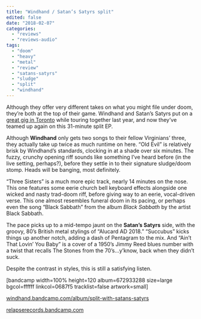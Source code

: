 ```yaml
---
title: "Windhand / Satan’s Satyrs split"
edited: false
date: "2018-02-07"
categories:
  - "reviews"
  - "reviews-audio"
tags:
  - "doom"
  - "heavy"
  - "metal"
  - "review"
  - "satans-satyrs"
  - "sludge"
  - "split"
  - "windhand"
---
```


Although they offer very different takes on what you might file under doom, they’re both at the top of their game. Windhand and Satan’s Satyrs put on a [great gig in Toronto](https://hellbound.ca/2017/05/amateur-concert-photography-hour-windhandsatans-satyrs-horseshoe-tavern-may-19-2017/) while touring together last year, and now they’ve teamed up again on this 31-minute split EP.

Although **Windhand** only gets two songs to their fellow Virginians’ three, they actually take up twice as much runtime on here. “Old Evil” is relatively brisk by Windhand’s standards, clocking in at a shade over six minutes. The fuzzy, crunchy opening riff sounds like something I’ve heard before (in the live setting, perhaps?), before they settle in to their signature sludge/doom stomp. Heads will be banging, most definitely.

“Three Sisters” is a much more epic track, nearly 14 minutes on the nose. This one features some eerie church bell keyboard effects alongside one wicked and nasty trad-doom riff, before giving way to an eerie, vocal-driven verse. This one almost resembles funeral doom in its pacing, or perhaps even the song “Black Sabbath” from the album _Black Sabbath_ by the artist Black Sabbath.

The pace picks up to a mid-tempo jaunt on the **Satan’s Satyrs** side, with the groovy, 80’s British metal stylings of “Alucard AD 2018.” “Succubus” kicks things up another notch, adding a dash of Pentagram to the mix. And “Ain’t That Lovin’ You Baby” is a cover of a 1950’s Jimmy Reed blues number with a twist that recalls The Stones from the 70’s…y’know, back when they didn’t suck.

Despite the contrast in styles, this is still a satisfying listen.

\[bandcamp width=100% height=120 album=672933288 size=large bgcol=ffffff linkcol=0687f5 tracklist=false artwork=small\]

[windhand.bandcamp.com/album/split-with-satans-satyrs](https://windhand.bandcamp.com/album/split-with-satans-satyrs)

[relapserecords.bandcamp.com](https://relapserecords.bandcamp.com/)

